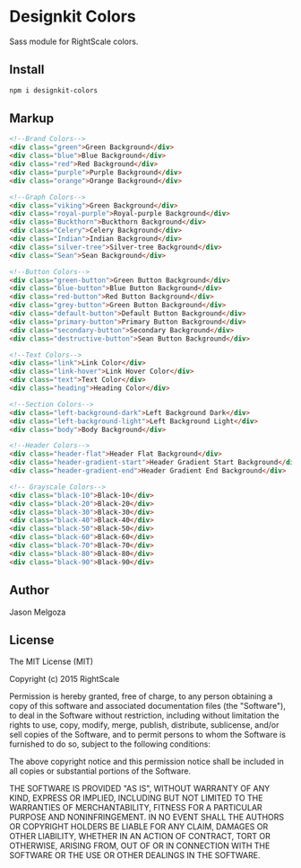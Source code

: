 # Designkit Colors

Sass module for RightScale colors.

## Install

```bash
npm i designkit-colors
```

## Markup

```html
<!--Brand Colors-->
<div class="green">Green Background</div>
<div class="blue">Blue Background</div>
<div class="red">Red Background</div>
<div class="purple">Purple Background</div>
<div class="orange">Orange Background</div>

<!--Graph Colors-->
<div class="viking">Green Background</div>
<div class="royal-purple">Royal-purple Background</div>
<div class="Buckthorn">Buckthorn Background</div>
<div class="Celery">Celery Background</div>
<div class="Indian">Indian Background</div>
<div class="silver-tree">Silver-tree Background</div>
<div class="Sean">Sean Background</div>

<!--Button Colors-->
<div class="green-button">Green Button Background</div>
<div class="blue-button">Blue Button Background</div>
<div class="red-button">Red Button Background</div>
<div class="grey-button">Green Button Background</div>
<div class="default-button">Default Button Background</div>
<div class="primary-button">Primary Button Background</div>
<div class="secondary-button">Secondary Background</div>
<div class="destructive-button">Sean Button Background</div>

<!--Text Colors-->
<div class="link">Link Color</div>
<div class="link-hover">Link Hover Color</div>
<div class="text">Text Color</div>
<div class="heading">Heading Color</div>

<!--Section Colors-->
<div class="left-background-dark">Left Background Dark</div>
<div class="left-background-light">Left Background Light</div>
<div class="body">Body Background</div>

<!--Header Colors-->
<div class="header-flat">Header Flat Background</div>
<div class="header-gradient-start">Header Gradient Start Background</div>
<div class="header-gradient-end">Header Gradient End Background</div>

<!-- Grayscale Colors-->
<div class="black-10">Black-10</div>
<div class="black-20">Black-20</div>
<div class="black-30">Black-30</div>
<div class="black-40">Black-40</div>
<div class="black-50">Black-50</div>
<div class="black-60">Black-60</div>
<div class="black-70">Black-70</div>
<div class="black-80">Black-80</div>
<div class="black-90">Black-90</div>

```

## Author

Jason Melgoza

## License

The MIT License (MIT)

Copyright (c) 2015 RightScale

Permission is hereby granted, free of charge, to any person obtaining a copy
of this software and associated documentation files (the "Software"), to deal
in the Software without restriction, including without limitation the rights
to use, copy, modify, merge, publish, distribute, sublicense, and/or sell
copies of the Software, and to permit persons to whom the Software is
furnished to do so, subject to the following conditions:

The above copyright notice and this permission notice shall be included in all
copies or substantial portions of the Software.

THE SOFTWARE IS PROVIDED "AS IS", WITHOUT WARRANTY OF ANY KIND, EXPRESS OR
IMPLIED, INCLUDING BUT NOT LIMITED TO THE WARRANTIES OF MERCHANTABILITY,
FITNESS FOR A PARTICULAR PURPOSE AND NONINFRINGEMENT. IN NO EVENT SHALL THE
AUTHORS OR COPYRIGHT HOLDERS BE LIABLE FOR ANY CLAIM, DAMAGES OR OTHER
LIABILITY, WHETHER IN AN ACTION OF CONTRACT, TORT OR OTHERWISE, ARISING FROM,
OUT OF OR IN CONNECTION WITH THE SOFTWARE OR THE USE OR OTHER DEALINGS IN THE
SOFTWARE.
